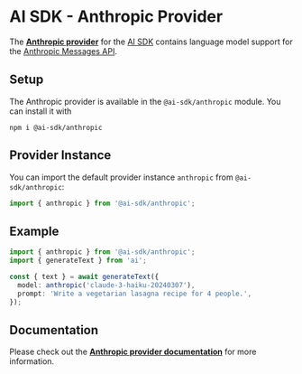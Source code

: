 # AI SDK - Anthropic Provider

The **[Anthropic provider](https://sdk.vercel.ai/providers/ai-sdk-providers/anthropic)** for the [AI SDK](https://sdk.vercel.ai/docs) contains language model support for the [Anthropic Messages API](https://docs.anthropic.com/claude/reference/messages_post).

## Setup

The Anthropic provider is available in the `@ai-sdk/anthropic` module. You can install it with

```
npm i @ai-sdk/anthropic
```

## Provider Instance

You can import the default provider instance `anthropic` from `@ai-sdk/anthropic`:

```ts
import { anthropic } from '@ai-sdk/anthropic';
```

## Example

```ts
import { anthropic } from '@ai-sdk/anthropic';
import { generateText } from 'ai';

const { text } = await generateText({
  model: anthropic('claude-3-haiku-20240307'),
  prompt: 'Write a vegetarian lasagna recipe for 4 people.',
});
```

## Documentation

Please check out the **[Anthropic provider documentation](https://sdk.vercel.ai/providers/ai-sdk-providers/anthropic)** for more information.
